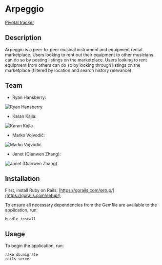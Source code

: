 # Arpeggio

[Pivotal tracker ](https://www.pivotaltracker.com/n/projects/1321100 "Pivotal tracker ")

## Description

Arpeggio is a peer-to-peer musical instrument and equipment rental marketplace. Users looking to rent out their equipment to other musicians can do so by posting listings on the marketplace. Users looking to rent equipment from others can do so by looking through listings on the marketplace (filtered by location and search history relevance).

## Team

* Ryan Hansberry:

![Ryan Hansberry](https://avatars1.githubusercontent.com/u/1788374?v=3&amp;s=100 "Ryan Hansberry")

* Karan Kajla:

![Karan Kajla](https://avatars1.githubusercontent.com/u/4977332?v=3&amp;s=100 "Karan Kajla")

* Marko Vojvodić:

![Marko Vojvodić](https://avatars3.githubusercontent.com/u/6474701?v=3&amp;s=100 "Marko Vojvodić")

* Janet (Qianwen Zhang):

![Janet (Qianwen Zhang)](https://avatars3.githubusercontent.com/u/9071142?v=3&amp;s=100 "Janet (Qianwen Zhang)")

## Installation

First, install Ruby on Rails: [https://gorails.com/setup/](https://gorails.com/setup/)

To ensure all necessary dependencies from the Gemfile are available to the application, run:

```
bundle install
```

## Usage

To begin the application, run:

```
rake db:migrate
rails server
```
